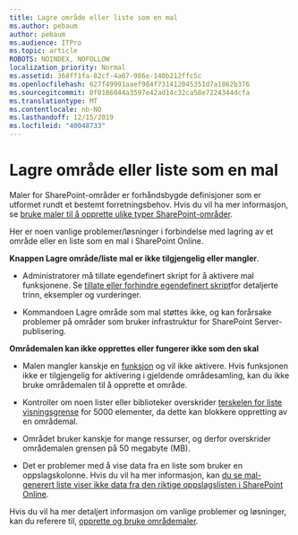 ```yaml
---
title: Lagre område eller liste som en mal
ms.author: pebaum
author: pebaum
ms.audience: ITPro
ms.topic: article
ROBOTS: NOINDEX, NOFOLLOW
localization_priority: Normal
ms.assetid: 368ff1fa-82cf-4a07-986e-140b212ffc5c
ms.openlocfilehash: 627f49991aaef984f731412045351d7a1862b376
ms.sourcegitcommit: 0f0186044a3597e42ad14c32ca58e7224344dcfa
ms.translationtype: MT
ms.contentlocale: nb-NO
ms.lasthandoff: 12/15/2019
ms.locfileid: "40048733"
---
```

# <a name="save-site-or-list-as-a-template"></a>Lagre område eller liste som en mal

Maler for SharePoint-områder er forhåndsbygde definisjoner som er utformet rundt et bestemt forretningsbehov. Hvis du vil ha mer informasjon, se [bruke maler til å opprette ulike typer SharePoint-områder](https://support.office.com/article/using-templates-to-create-different-kinds-of-sharepoint-sites-449eccec-ff99-4cf3-b62e-dcfee37e8da4).

Her er noen vanlige problemer/løsninger i forbindelse med lagring av et område eller en liste som en mal i SharePoint Online.

**Knappen Lagre område/liste mal er ikke tilgjengelig eller mangler**. 

- Administratorer må tillate egendefinert skript for å aktivere mal funksjonene. Se [tillate eller forhindre egendefinert skript](https://docs.microsoft.com/sharepoint/allow-or-prevent-custom-script)for detaljerte trinn, eksempler og vurderinger.


- Kommandoen Lagre område som mal støttes ikke, og kan forårsake problemer på områder som bruker infrastruktur for SharePoint Server-publisering.


**Områdemalen kan ikke opprettes eller fungerer ikke som den skal**

- Malen mangler kanskje en [funksjon](https://social.technet.microsoft.com/wiki/contents/articles/14423.sharepoint-2013-existing-features-guid.aspx) og vil ikke aktivere. Hvis funksjonen ikke er tilgjengelig for aktivering i gjeldende områdesamling, kan du ikke bruke områdemalen til å opprette et område.


- Kontroller om noen lister eller biblioteker overskrider [terskelen for liste visningsgrense](https://support.office.com/article/Manage-large-lists-and-libraries-in-SharePoint-B8588DAE-9387-48C2-9248-C24122F07C59) for 5000 elementer, da dette kan blokkere oppretting av en områdemal.


- Området bruker kanskje for mange ressurser, og derfor overskrider områdemalen grensen på 50 megabyte (MB).


- Det er problemer med å vise data fra en liste som bruker en oppslagskolonne. Hvis du vil ha mer informasjon, kan [du se mal-generert liste viser ikke data fra den riktige oppslagslisten i SharePoint Online](https://docs.microsoft.com/sharepoint/support/lists-and-libraries/template-generated-list-incorrect-data).


Hvis du vil ha mer detaljert informasjon om vanlige problemer og løsninger, kan du referere til, [opprette og bruke områdemaler](https://support.office.com/article/Create-and-use-site-templates-60371B0F-00E0-4C49-A844-34759EBDD989).

